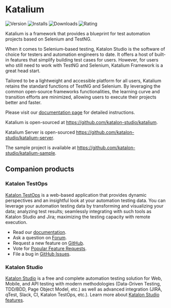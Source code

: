 # Katalium
![Version](https://vsmarketplacebadge.apphb.com/version-short/katalon-llc.katalium.svg) ![Installs](https://vsmarketplacebadge.apphb.com/installs-short/katalon-llc.katalium.svg) ![Downloads](https://vsmarketplacebadge.apphb.com/downloads-short/katalon-llc.katalium.svg) ![Rating](https://vsmarketplacebadge.apphb.com/rating-short/katalon-llc.katalium.svg) 

Katalium is a framework that provides a blueprint for test automation projects based on Selenium and TestNG.

When it comes to Selenium-based testing, Katalon Studio is the software of choice for testers and automation engineers to date. It offers a host of built-in features that simplify building test cases for users. However, for users who still need to work with TestNG and Selenium, Katalium Framework is a great head start.

Tailored to be a lightweight and accessible platform for all users, Katalium retains the standard functions of TestNG and Selenium. By leveraging the common open-source frameworks functionalities, the learning curve and transition efforts are minimized, allowing users to execute their projects better and faster.

Please visit our [documentation page](https://docs.katalon.com/katalium-framework/docs/katalium-framework-get-started-vscode.html) for detailed instructions.

Katalium is open-sourced at https://github.com/katalon-studio/katalium.

Katalium Server is open-sourced https://github.com/katalon-studio/katalium-server.

The sample project is available at https://github.com/katalon-studio/katalium-sample.

## Companion products

### Katalon TestOps

[Katalon TestOps](https://analytics.katalon.com) is a web-based application that provides dynamic perspectives and an insightful look at your automation testing data. You can leverage your automation testing data by transforming and visualizing your data; analyzing test results; seamlessly integrating with such tools as Katalon Studio and Jira; maximizing the testing capacity with remote execution.

* Read our [documentation](https://docs.katalon.com/katalon-analytics/docs/overview.html).
* Ask a question on [Forum](https://forum.katalon.com/categories/katalon-analytics).
* Request a new feature on [GitHub](CONTRIBUTING.md).
* Vote for [Popular Feature Requests](https://github.com/katalon-analytics/katalon-analytics/issues?q=is%3Aopen+is%3Aissue+label%3Afeature-request+sort%3Areactions-%2B1-desc).
* File a bug in [GitHub Issues](https://github.com/katalon-analytics/katalon-analytics/issues).

### Katalon Studio
[Katalon Studio](https://www.katalon.com) is a free and complete automation testing solution for Web, Mobile, and API testing with modern methodologies (Data-Driven Testing, TDD/BDD, Page Object Model, etc.) as well as advanced integration (JIRA, qTest, Slack, CI, Katalon TestOps, etc.). Learn more about [Katalon Studio features](https://www.katalon.com/features/).
